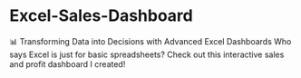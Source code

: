 # Excel-Sales-Dashboard
📊 Transforming Data into Decisions with Advanced Excel Dashboards  Who says Excel is just for basic spreadsheets? Check out this interactive sales and profit dashboard I created!
